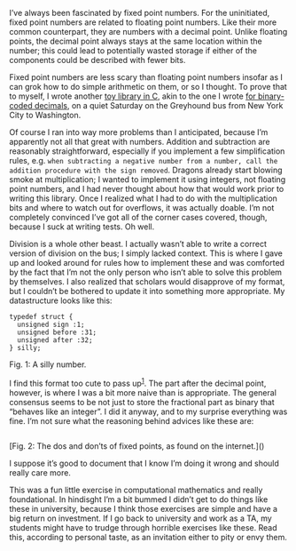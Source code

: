 I’ve always been fascinated by fixed point numbers. For the uninitiated, fixed
point numbers are related to floating point numbers.
Like their more common counterpart, they are numbers with a decimal point.
Unlike floating points, the decimal point always stays at the same location within the
number; this could lead to potentially wasted storage if either of the components
could be described with fewer bits.

Fixed point numbers are less scary than floating point numbers insofar as I can
grok how to do simple arithmetic on them, or so I thought. To prove that to
myself, I wrote another [toy library in C](https://github.com/hellerve/silly),
akin to the one I wrote [for binary-coded decimals](/Binary_Coded_Decimals.html),
on a quiet Saturday on the Greyhound bus from New York City to Washington.

Of course I ran into way more problems than I anticipated, because I’m apparently
not all that great with numbers. Addition and subtraction are
reasonably straightforward, especially if you implement a few simplification
rules, e.g. `when subtracting a negative number from a number, call the
addition procedure with the sign removed`. Dragons already start blowing smoke at
multiplication; I wanted to implement it using integers,
not floating point numbers, and I had never thought about how that would work prior
to writing this library. Once I realized what I had to do with the multiplication bits
and where to watch out for overflows, it was actually doable. I’m not
completely convinced I’ve got all of the corner cases covered, though, because
I suck at writing tests. Oh well.

Division is a whole other beast. I actually wasn’t able to write a correct
version of division on the bus; I simply lacked context. This is where I
gave up and looked around for rules how to implement these and was comforted
by the fact that I’m not the only person who isn’t able to solve this problem
by themselves. I also realized that scholars would disapprove of my format,
but I couldn’t be bothered to update it into something more appropriate. My
datastructure looks like this:

```
typedef struct {
  unsigned sign :1;
  unsigned before :31;
  unsigned after :32;
} silly;
```
<div class="figure-label">Fig. 1: A silly number.</div>

I find this format too cute to pass up<sup><a href="#1">1</a></sup>. The part
after the decimal point, however, is where I was a bit more naive than is
appropriate. The general consensus seems to be not just to store the fractional
part as binary that “behaves like an integer”. I did it anyway, and to my
surprise everything was fine. I’m not sure what the reasoning behind advices
like these are:

```
```
<div class="figure-label">
  [Fig. 2: The dos and don’ts of fixed points, as found on
   the internet.]()
</div>

I suppose it’s good to document that I know I’m doing it wrong and should
really care more.

This was a fun little exercise in computational mathematics and really
foundational. In hindisght I’m a bit bummed I didn’t get to do things like
these in university, because I think those exercises are simple and
have a big return on investment. If I go back to university and work as a
TA, my students might have to trudge through horrible exercises like these.
Read this, according to personal taste, as an invitation either to pity or envy
them.
